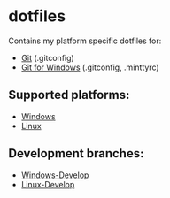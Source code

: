 # dotfiles
Contains my platform specific dotfiles for:
* [Git](https://git-scm.com/) (.gitconfig)
* [Git for Windows](https://gitforwindows.org/) (.gitconfig, .minttyrc)

## Supported platforms:
* [Windows](https://github.com/EnnoxHD/dotfiles/tree/windows)
* [Linux](https://github.com/EnnoxHD/dotfiles/tree/linux)

## Development branches:
* [Windows-Develop](https://github.com/EnnoxHD/dotfiles/tree/windows-develop)
* [Linux-Develop](https://github.com/EnnoxHD/dotfiles/tree/linux-develop)

